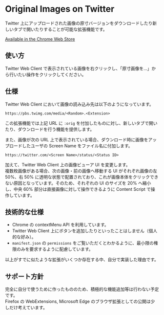 # Original Images on Twitter

Twitter 上にアップロードされた画像の原寸バージョンをダウンロードしたり新しいタブで開いたりすることが可能な拡張機能です。

[Available in the Chrome Web Store](https://chrome.google.com/webstore/detail/pkkdopcjagbkjdcdpdmnediacjhholli)

## 使い方

Twitter Web Client で表示されている画像を右クリックし、「原寸画像を...」から行いたい操作をクリックしてください。

## 仕様

Twitter Web Client において画像の読み込み先は以下のようになっています。

```
https://pbs.twimg.com/media/<Random>.<Extension>
```

この拡張機能では上記 URL に `:orig` を付加したものに対し、新しいタブで開いたり、ダウンロードを行う機能を提供します。

また、画像が次の URL 上で表示されている場合、ダウンロード時に画像をアップロードしたユーザの Screen Name をファイル名に付加します。

```
https://twitter.com/<Screen Name>/status/<Status ID>
```

加えて、Twitter Web Client 上の画像ビューア UI を変更します。  
複数枚画像がある場合、次の画像・前の画像へ移動する UI がそれぞれ画像の左 50%、右 50% に透明な状態で配置されており、これが画像本体をクリックできない原因となっています。そのため、それぞれの UI のサイズを 20% へ縮小し、中央 60% 部分は直接画像に対して操作できるように Content Script で操作しています。

## 技術的な仕様

- Chrome の contextMenu API を利用しています。
 - Twitter Web Client 上にボタンを追加したりといったことはしません（個人的な好み）。
- `manifest.json` の `permissions` をご覧いただくとわかるように、最小限の権限のみを要求するように配慮しています。

以上がすでに似たような拡張がいくつか存在する中、自分で実装した理由です。

## サポート方針

完全に自分で使うために作ったもののため、積極的な機能追加等は行わない予定です。  
Firefox の WebExtensions, Microsoft Edge のブラウザ拡張としての公開は少しだけ考えています。
